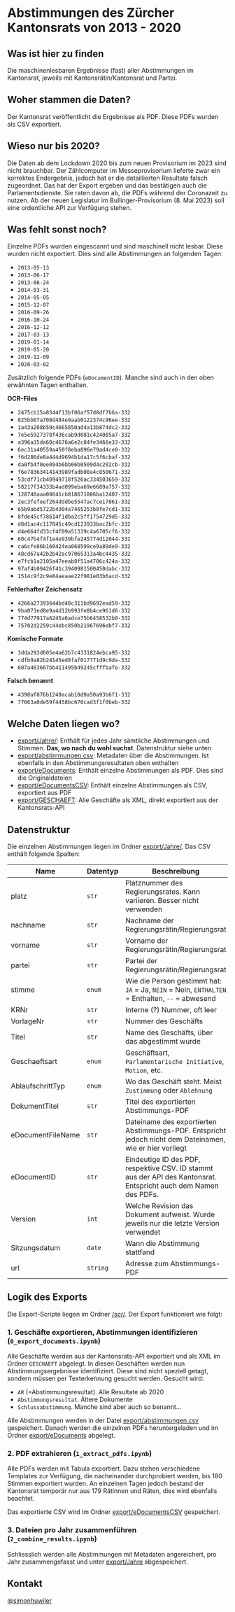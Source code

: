 # Abstimmungen des Zürcher Kantonsrats von 2013 - 2020

## Was ist hier zu finden
Die maschinenlesbaren Ergebnisse (fast) aller Abstimmungen im Kantonsrat, jeweils mit Kantonsrätin/Kantonsrat und Partei.

## Woher stammen die Daten?
Der Kantonsrat veröffentlicht die Ergebnisse als PDF. Diese PDFs wurden als CSV exportiert.

## Wieso nur bis 2020?
Die Daten ab dem Lockdown 2020 bis zum neuen Provisorium im 2023 sind nicht brauchbar. Der Zählcomputer im Messeprovisorium lieferte zwar ein korrektes Endergebnis, jedoch hat er die detaillierten Resultate falsch zugeordnet. Das hat der Export ergeben und das bestätigen auch die Parlamentsdienste. Sie raten davon ab, die PDFs während der Coronazeit zu nutzen. Ab der neuen Legislatur im Bullinger-Provisorium (8. Mai 2023) soll eine ordentliche API zur Verfügung stehen.

## Was fehlt sonst noch?
Einzelne PDFs wurden eingescannt und sind maschinell nicht lesbar. Diese wurden nicht exportiert. Dies sind alle Abstimmungen an folgenden Tagen:
* `2013-05-13`
* `2013-06-17`
* `2013-06-24`
* `2014-03-31`
* `2014-05-05`
* `2015-12-07`
* `2016-09-26`
* `2016-10-24`
* `2016-12-12`
* `2017-03-13`
* `2019-01-14`
* `2019-05-20`
* `2019-12-09`
* `2020-03-02`

Zusätzlich folgende PDFs (`eDocumentID`). Manche sind auch in den oben erwähnten Tagen enthalten.

**OCR-Files**
* `2475cb15a8344f13bf06af57d8df7b6a-332`
* `825bb07a708d484e9aab0122374c96ee-332`
* `1a43a208b59c4665850ad4a13b874dc2-332`
* `7e5e5927378f436cab9d081c424005a7-332`
* `a396a35da60c4676a6e2c84fe3466e33-332`
* `6ec31a40559a450f8eba896e79ad4ce0-332`
* `f6d286de8a444d9694b1da17c5f6cbaf-332`
* `da0fb4f0ee094b6bb06b0509d4c202cb-332`
* `f6e78363414143989fadb00a4c850671-332`
* `53cdf71cb40949718f526ac334503659-332`
* `58217f34333b4ad099eba69e6689a757-332`
* `128740aaa08641cb818671086ba12407-332`
* `2ec3fefeef264dddbe5547ac7ce17861-332`
* `65b9abd5722b4304a7465253b0fe7cd1-332`
* `8fde45cf78614f1dba2c5ff1754729d5-332`
* `d8d1ac4c117845c49cd123933bac2bfc-332`
* `d4e664fd33cf4f09a51339c4a6705cf6-332`
* `60c47b4f4f1e4e939bfe245774d12044-332`
* `ca6cfe86b160424ea068599ce9a89de9-332`
* `48cd67a42b2b42ac97065313a4bc4435-332`
* `e7fcb1a2105a47eeab8f51a4706c424a-332`
* `97af4b09426f41c3940981500450dabc-332`
* `1514c9f2c9e84aeaae22f981e03b6acd-332`

**Fehlerhafter Zeichensatz**
* `4266a27393644bd48c311bd9692ead59-332`
* `9ba073ed8e9a4d12b993fe8b4ce961d6-332`
* `774d77917a6245a6adce75b6458532b0-332`
* `75702d2259c44ebc850b21967696ebf7-332`

**Komische Formate**
* `3dda293d605e4a62b7c4331824ebca95-332`
* `cdfb9a82b24145ed8faf017771d9c9da-332`
* `607a463667bb411495b49245cfffbafe-332`

**Falsch benannt**
* `4398af876b1249acab10d9a50a93b6f1-332`
* `77663a0de59f4458bc670cad3f1f0beb-332`

## Welche Daten liegen wo?
* [export/Jahre/](export/Jahre/): Enthält für jedes Jahr sämtliche Abstimmungen und Stimmen. **Das, wo nach du wohl suchst**. Datenstruktur siehe unten
* [export/abstimmungen.csv](export/abstimmungen.csv): Metadaten über die Abstimmungen. Ist ebenfalls in den Abstimmungsresultaten oben enthalten
* [export/eDocuments](export/eDocuments): Enthält einzelne Abstimmungen als PDF. Dies sind die Originaldateien
* [export/eDocumentsCSV](export/eDocumentsCSV): Enthält einzelne Abstimmungen als CSV, exportiert aus PDF
* [export/GESCHAEFT](export/GESCHAEFT): Alle Geschäfte als XML, direkt exportiert aus der Kantonsrats-API

## Datenstruktur
Die einzelnen Abstimmungen liegen im Ordner [export/Jahre/](export/Jahre/). Das CSV enthält folgende Spalten:

| Name | Datentyp | Beschreibung |
|------|----------|--------------|
|platz|`str`|Platznummer des Regierungsrates. Kann variieren. Besser nicht verwenden|
|nachname|`str`|Nachname der Regierungsrätin/Regierungsrat|
|vorname|`str`|Vorname der Regierungsrätin/Regierungsrat|
|partei|`str`|Partei der Regierungsrätin/Regierungsrat|
|stimme|`enum`|Wie die Person gestimmt hat: `JA` = Ja, `NEIN` = Nein, `ENTHALTEN` = Enthalten, `--` = abwesend|
|KRNr|`str`|Interne (?) Nummer, oft leer|
|VorlageNr|`str`|Nummer des Geschäfts|
|Titel|`str`|Name des Geschäfts, über das abgestimmt wurde|
|Geschaeftsart|`enum`|Geschäftsart, `Parlamentarische Initiative`, `Motion`, etc.|
|AblaufschrittTyp|`enum`|Wo das Geschäft steht. Meist `Zustimmung` oder `Ablehnung`|
|DokumentTitel|`str`|Titel des exportierten Abstimmungs-PDF|
|eDocumentFileName|`str`|Dateiname des exportierten Abstimmungs-PDF. Entspricht jedoch nicht dem Dateinamen, wie er hier vorliegt|
|eDocumentID|`str`|Eindeutige ID des PDF, respektive CSV. ID stammt aus der API des Kantonsrat. Entspricht auch dem Namen des PDFs.|
|Version|`int`|Welche Revision das Dokument aufweist. Wurde jeweils nur die letzte Version verwendet|
|Sitzungsdatum|`date`|Wann die Abstimmung stattfand|
|url|`string`|Adresse zum Abstimmungs-PDF|

## Logik des Exports
Die Export-Scripte liegen im Ordner [/scr/](src/). Der Export funktioniert wie folgt:

### 1. Geschäfte exportieren, Abstimmungen identifizieren (`0_export_documents.ipynb`)
Alle Geschäfte werden aus der Kantonsrats-API exportiert und als XML im Ordner `GESCHAEFT` abgelegt. In diesen Geschäften werden nun Abstimmungsergebnisse identifiziert. Diese sind nicht speziell getagt, sondern müssen per Texterkennung gesucht werden. Gesucht wird:

* `AR` (=Abstimmungsresultat). Alle Resultate ab 2020
* `Abstimmungsresultat`. Ältere Dokumente
* `Schlussabstimmung`. Manche sind aber auch so benannt...

Alle Abstimmungen werden in der Datei [export/abstimmungen.csv](export/abstimmungen.csv) gespeichert. Danach werden die einzelnen PDFs heruntergeladen und im Ordner [export/eDocuments](export/eDocuments) abgelegt.

### 2. PDF extrahieren (`1_extract_pdfs.ipynb`)
Alle PDFs werden mit Tabula exportiert. Dazu stehen verschiedene Templates zur Verfügung, die nacheinander durchprobiert werden, bis 180 Stimmen exportiert wurden. An einzelnen Tagen jedoch bestand der Kantonsrat temporär nur aus 179 Rätinnen und Räten, dies wird ebenfalls beachtet.

Das exportierte CSV wird im Ordner [export/eDocumentsCSV](export/eDocumentsCSV) gespeichert.

### 3. Dateien pro Jahr zusammenführen (`2_combine_results.ipynb`)
Schliesslich werden alle Abstimmungen mit Metadaten angereichert, pro Jahr zusammengefasst und unter [export/Jahre](export/Jahre) abgespeichert.

## Kontakt
[@simonhuwiler](https://www.nzz.ch/impressum/simon-huwiler-shu-ld.1650592)
